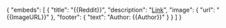 {
  "embeds": [
    {
      "title": "{{Reddit}}",
      "description": "[Link]({{https://www.reddit.com/r/popular/}})",
      "image": {
        "url": "{{ImageURL}}"
      },
      "footer": {
        "text": "Author: {{Author}}"
      }
    }
  ]
}
